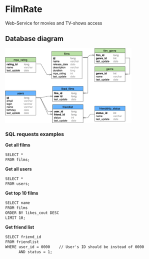 # FilmRate
Web-Service for movies and TV-shows access

## Database diagram
<img src="FIlmoRateDBD-2.drawio.png" alt="drawing" width="80%"/>

### SQL requests examples
**Get all films**

    SELECT *
    FROM films;
    
**Get all users**

    SELECT *
    FROM users;
    
**Get top 10 films**

    SELECT name
    FROM films
    ORDER BY likes_cout DESC
    LIMIT 10;

**Get friend list**

    SELECT friend_id
    FROM friendlist
    WHERE user_id = 0000    // User's ID should be instead of 0000
          AND status = 1;
    

